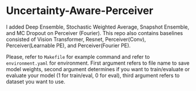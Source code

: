 # Uncertainty-Aware-Perceiver

I added Deep Ensemble, Stochastic Weighted Average, Snapshot Ensemble, and MC Dropout on Perceiver (Fourier). This repo also contains baselines consisted of Vision Transformer, Resnet, Perceiver(Conv), Perceiver(Learnable PE), and Perceiver(Fourier PE).

Please, refer to ``Makefile`` for example command and refer to ``environment.yaml`` for environment. First argument refers to file name to save model weights, second argument determines if you want to train/evaluate or evaluate your model (1 for train/eval, 0 for eval), third argument refers to dataset you want to use.

